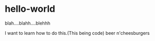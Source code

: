 # hello-world
blah....blahh....blehhh

I want to learn how to do this.(This being code)
beer n'cheesburgers 
